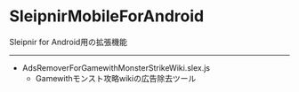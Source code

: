 # SleipnirMobileForAndroid
Sleipnir for Android用の拡張機能
***
- AdsRemoverForGamewithMonsterStrikeWiki.slex.js  
   - Gamewithモンスト攻略wikiの広告除去ツール
